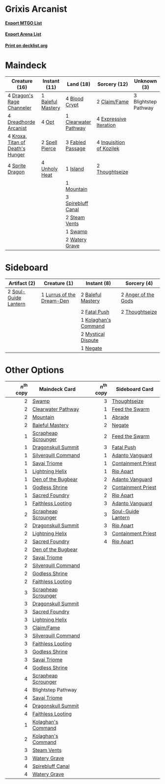 # Grixis Arcanist

#### [Export MTGO List](../collection/Grixis%20Arcanist/Grixis%20Arcanist.txt)
#### [Export Arena List](../collection/Grixis%20Arcanist/Grixis%20Arcanist_arena.txt)
#### [Print on decklist.org](http://decklist.org/?deckmain=1%09Baleful%20Mastery%0A3%09Blightstep%20Pathway%0A4%09Blood%20Crypt%0A2%09Claim/Fame%0A1%09Clearwater%20Pathway%0A4%09Dragon's%20Rage%20Channeler%0A4%09Dreadhorde%20Arcanist%0A4%09Expressive%20Iteration%0A3%09Fabled%20Passage%0A4%09Inquisition%20of%20Kozilek%0A1%09Island%0A4%09Kroxa,%20Titan%20of%20Death's%20Hunger%0A1%09Mountain%0A4%09Opt%0A2%09Spell%20Pierce%0A3%09Spirebluff%20Canal%0A4%09Sprite%20Dragon%0A2%09Steam%20Vents%0A1%09Swamp%0A2%09Thoughtseize%0A4%09Unholy%20Heat%0A2%09Watery%20Grave&deckside=2%09Anger%20of%20the%20Gods%0A2%09Baleful%20Mastery%0A2%09Fatal%20Push%0A1%09Kolaghan's%20Command%0A1%09Lurrus%20of%20the%20Dream-Den%0A2%09Mystical%20Dispute%0A1%09Negate%0A2%09Soul-Guide%20Lantern%0A2%09Thoughtseize)
# Maindeck

|                                               Creature (16)                                               |                                        Instant (11)                                        |                                           Land (18)                                           |                                           Sorcery (12)                                            |    Unknown (3)     |
|-----------------------------------------------------------------------------------------------------------|--------------------------------------------------------------------------------------------|-----------------------------------------------------------------------------------------------|---------------------------------------------------------------------------------------------------|--------------------|
|4 [Dragon's Rage Channeler](http://gatherer.wizards.com/Pages/Card/Details.aspx?multiverseid=522197)       |1 [Baleful Mastery](http://gatherer.wizards.com/Pages/Card/Details.aspx?multiverseid=513541)|4 [Blood Crypt](http://gatherer.wizards.com/Pages/Card/Details.aspx?multiverseid=97102)        |2 [Claim/Fame](http://gatherer.wizards.com/Pages/Card/Details.aspx?multiverseid=430839)            |3 Blightstep Pathway|
|4 [Dreadhorde Arcanist](http://gatherer.wizards.com/Pages/Card/Details.aspx?multiverseid=461052)           |4 [Opt](http://gatherer.wizards.com/Pages/Card/Details.aspx?multiverseid=442948)            |1 [Clearwater Pathway](http://gatherer.wizards.com/Pages/Card/Details.aspx?multiverseid=491913)|4 [Expressive Iteration](http://gatherer.wizards.com/Pages/Card/Details.aspx?multiverseid=513678)  |                    |
|4 [Kroxa, Titan of Death's Hunger](http://gatherer.wizards.com/Pages/Card/Details.aspx?multiverseid=476472)|2 [Spell Pierce](http://gatherer.wizards.com/Pages/Card/Details.aspx?multiverseid=425876)   |3 [Fabled Passage](http://gatherer.wizards.com/Pages/Card/Details.aspx?multiverseid=473206)    |4 [Inquisition of Kozilek](http://gatherer.wizards.com/Pages/Card/Details.aspx?multiverseid=416897)|                    |
|4 [Sprite Dragon](http://gatherer.wizards.com/Pages/Card/Details.aspx?multiverseid=479731)                 |4 [Unholy Heat](http://gatherer.wizards.com/Pages/Card/Details.aspx?multiverseid=522221)    |1 [Island](http://gatherer.wizards.com/Pages/Card/Details.aspx?multiverseid=439857)            |2 [Thoughtseize](http://gatherer.wizards.com/Pages/Card/Details.aspx?multiverseid=438676)          |                    |
|                                                                                                           |                                                                                            |1 [Mountain](http://gatherer.wizards.com/Pages/Card/Details.aspx?multiverseid=439859)          |                                                                                                   |                    |
|                                                                                                           |                                                                                            |3 [Spirebluff Canal](http://gatherer.wizards.com/Pages/Card/Details.aspx?multiverseid=417822)  |                                                                                                   |                    |
|                                                                                                           |                                                                                            |2 [Steam Vents](http://gatherer.wizards.com/Pages/Card/Details.aspx?multiverseid=405109)       |                                                                                                   |                    |
|                                                                                                           |                                                                                            |1 [Swamp](http://gatherer.wizards.com/Pages/Card/Details.aspx?multiverseid=439858)             |                                                                                                   |                    |
|                                                                                                           |                                                                                            |2 [Watery Grave](http://gatherer.wizards.com/Pages/Card/Details.aspx?multiverseid=405114)      |                                                                                                   |                    |


# Sideboard

|                                         Artifact (2)                                          |                                            Creature (1)                                            |                                          Instant (8)                                          |                                         Sorcery (4)                                          |
|-----------------------------------------------------------------------------------------------|----------------------------------------------------------------------------------------------------|-----------------------------------------------------------------------------------------------|----------------------------------------------------------------------------------------------|
|2 [Soul-Guide Lantern](http://gatherer.wizards.com/Pages/Card/Details.aspx?multiverseid=476488)|1 [Lurrus of the Dream-Den](http://gatherer.wizards.com/Pages/Card/Details.aspx?multiverseid=479746)|2 [Baleful Mastery](http://gatherer.wizards.com/Pages/Card/Details.aspx?multiverseid=513541)   |2 [Anger of the Gods](http://gatherer.wizards.com/Pages/Card/Details.aspx?multiverseid=438682)|
|                                                                                               |                                                                                                    |2 [Fatal Push](http://gatherer.wizards.com/Pages/Card/Details.aspx?multiverseid=423724)        |2 [Thoughtseize](http://gatherer.wizards.com/Pages/Card/Details.aspx?multiverseid=438676)     |
|                                                                                               |                                                                                                    |1 [Kolaghan's Command](http://gatherer.wizards.com/Pages/Card/Details.aspx?multiverseid=394613)|                                                                                              |
|                                                                                               |                                                                                                    |2 [Mystical Dispute](http://gatherer.wizards.com/Pages/Card/Details.aspx?multiverseid=473020)  |                                                                                              |
|                                                                                               |                                                                                                    |1 [Negate](http://gatherer.wizards.com/Pages/Card/Details.aspx?multiverseid=423707)            |                                                                                              |


# Other Options

|*n*<sup>th</sup> copy|                                        Maindeck Card                                         |*n*<sup>th</sup> copy|                                       Sideboard Card                                        |
|--------------------:|----------------------------------------------------------------------------------------------|--------------------:|---------------------------------------------------------------------------------------------|
|                    2|[Swamp](http://gatherer.wizards.com/Pages/Card/Details.aspx?multiverseid=439858)              |                    3|[Thoughtseize](http://gatherer.wizards.com/Pages/Card/Details.aspx?multiverseid=438676)      |
|                    2|[Clearwater Pathway](http://gatherer.wizards.com/Pages/Card/Details.aspx?multiverseid=491913) |                    1|[Feed the Swarm](http://gatherer.wizards.com/Pages/Card/Details.aspx?multiverseid=491737)    |
|                    2|[Mountain](http://gatherer.wizards.com/Pages/Card/Details.aspx?multiverseid=439859)           |                    1|[Abrade](http://gatherer.wizards.com/Pages/Card/Details.aspx?multiverseid=430772)            |
|                    2|[Baleful Mastery](http://gatherer.wizards.com/Pages/Card/Details.aspx?multiverseid=513541)    |                    2|[Negate](http://gatherer.wizards.com/Pages/Card/Details.aspx?multiverseid=423707)            |
|                    1|[Scrapheap Scrounger](http://gatherer.wizards.com/Pages/Card/Details.aspx?multiverseid=417804)|                    2|[Feed the Swarm](http://gatherer.wizards.com/Pages/Card/Details.aspx?multiverseid=491737)    |
|                    1|[Dragonskull Summit](http://gatherer.wizards.com/Pages/Card/Details.aspx?multiverseid=420909) |                    3|[Fatal Push](http://gatherer.wizards.com/Pages/Card/Details.aspx?multiverseid=423724)        |
|                    1|[Silverquill Command](http://gatherer.wizards.com/Pages/Card/Details.aspx?multiverseid=513724)|                    1|[Adanto Vanguard](http://gatherer.wizards.com/Pages/Card/Details.aspx?multiverseid=435152)   |
|                    1|[Savai Triome](http://gatherer.wizards.com/Pages/Card/Details.aspx?multiverseid=479773)       |                    1|[Containment Priest](http://gatherer.wizards.com/Pages/Card/Details.aspx?multiverseid=389470)|
|                    1|[Lightning Helix](http://gatherer.wizards.com/Pages/Card/Details.aspx?multiverseid=249386)    |                    1|[Rip Apart](http://gatherer.wizards.com/Pages/Card/Details.aspx?multiverseid=513717)         |
|                    1|[Den of the Bugbear](http://gatherer.wizards.com/Pages/Card/Details.aspx?multiverseid=527541) |                    2|[Adanto Vanguard](http://gatherer.wizards.com/Pages/Card/Details.aspx?multiverseid=435152)   |
|                    1|[Godless Shrine](http://gatherer.wizards.com/Pages/Card/Details.aspx?multiverseid=405099)     |                    2|[Containment Priest](http://gatherer.wizards.com/Pages/Card/Details.aspx?multiverseid=389470)|
|                    1|[Sacred Foundry](http://gatherer.wizards.com/Pages/Card/Details.aspx?multiverseid=405106)     |                    2|[Rip Apart](http://gatherer.wizards.com/Pages/Card/Details.aspx?multiverseid=513717)         |
|                    1|[Faithless Looting](http://gatherer.wizards.com/Pages/Card/Details.aspx?multiverseid=389512)  |                    3|[Adanto Vanguard](http://gatherer.wizards.com/Pages/Card/Details.aspx?multiverseid=435152)   |
|                    2|[Scrapheap Scrounger](http://gatherer.wizards.com/Pages/Card/Details.aspx?multiverseid=417804)|                    3|[Soul-Guide Lantern](http://gatherer.wizards.com/Pages/Card/Details.aspx?multiverseid=476488)|
|                    2|[Dragonskull Summit](http://gatherer.wizards.com/Pages/Card/Details.aspx?multiverseid=420909) |                    3|[Rip Apart](http://gatherer.wizards.com/Pages/Card/Details.aspx?multiverseid=513717)         |
|                    2|[Lightning Helix](http://gatherer.wizards.com/Pages/Card/Details.aspx?multiverseid=249386)    |                    3|[Containment Priest](http://gatherer.wizards.com/Pages/Card/Details.aspx?multiverseid=389470)|
|                    2|[Sacred Foundry](http://gatherer.wizards.com/Pages/Card/Details.aspx?multiverseid=405106)     |                    4|[Rip Apart](http://gatherer.wizards.com/Pages/Card/Details.aspx?multiverseid=513717)         |
|                    2|[Den of the Bugbear](http://gatherer.wizards.com/Pages/Card/Details.aspx?multiverseid=527541) |                     |                                                                                             |
|                    2|[Savai Triome](http://gatherer.wizards.com/Pages/Card/Details.aspx?multiverseid=479773)       |                     |                                                                                             |
|                    2|[Silverquill Command](http://gatherer.wizards.com/Pages/Card/Details.aspx?multiverseid=513724)|                     |                                                                                             |
|                    2|[Godless Shrine](http://gatherer.wizards.com/Pages/Card/Details.aspx?multiverseid=405099)     |                     |                                                                                             |
|                    2|[Faithless Looting](http://gatherer.wizards.com/Pages/Card/Details.aspx?multiverseid=389512)  |                     |                                                                                             |
|                    3|[Scrapheap Scrounger](http://gatherer.wizards.com/Pages/Card/Details.aspx?multiverseid=417804)|                     |                                                                                             |
|                    3|[Dragonskull Summit](http://gatherer.wizards.com/Pages/Card/Details.aspx?multiverseid=420909) |                     |                                                                                             |
|                    3|[Sacred Foundry](http://gatherer.wizards.com/Pages/Card/Details.aspx?multiverseid=405106)     |                     |                                                                                             |
|                    3|[Lightning Helix](http://gatherer.wizards.com/Pages/Card/Details.aspx?multiverseid=249386)    |                     |                                                                                             |
|                    3|[Claim/Fame](http://gatherer.wizards.com/Pages/Card/Details.aspx?multiverseid=430839)         |                     |                                                                                             |
|                    3|[Silverquill Command](http://gatherer.wizards.com/Pages/Card/Details.aspx?multiverseid=513724)|                     |                                                                                             |
|                    3|[Faithless Looting](http://gatherer.wizards.com/Pages/Card/Details.aspx?multiverseid=389512)  |                     |                                                                                             |
|                    3|[Godless Shrine](http://gatherer.wizards.com/Pages/Card/Details.aspx?multiverseid=405099)     |                     |                                                                                             |
|                    3|[Savai Triome](http://gatherer.wizards.com/Pages/Card/Details.aspx?multiverseid=479773)       |                     |                                                                                             |
|                    4|[Godless Shrine](http://gatherer.wizards.com/Pages/Card/Details.aspx?multiverseid=405099)     |                     |                                                                                             |
|                    4|[Scrapheap Scrounger](http://gatherer.wizards.com/Pages/Card/Details.aspx?multiverseid=417804)|                     |                                                                                             |
|                    4|Blightstep Pathway                                                                            |                     |                                                                                             |
|                    4|[Savai Triome](http://gatherer.wizards.com/Pages/Card/Details.aspx?multiverseid=479773)       |                     |                                                                                             |
|                    4|[Dragonskull Summit](http://gatherer.wizards.com/Pages/Card/Details.aspx?multiverseid=420909) |                     |                                                                                             |
|                    4|[Faithless Looting](http://gatherer.wizards.com/Pages/Card/Details.aspx?multiverseid=389512)  |                     |                                                                                             |
|                    1|[Kolaghan's Command](http://gatherer.wizards.com/Pages/Card/Details.aspx?multiverseid=394613) |                     |                                                                                             |
|                    2|[Kolaghan's Command](http://gatherer.wizards.com/Pages/Card/Details.aspx?multiverseid=394613) |                     |                                                                                             |
|                    3|[Steam Vents](http://gatherer.wizards.com/Pages/Card/Details.aspx?multiverseid=405109)        |                     |                                                                                             |
|                    3|[Watery Grave](http://gatherer.wizards.com/Pages/Card/Details.aspx?multiverseid=405114)       |                     |                                                                                             |
|                    4|[Spirebluff Canal](http://gatherer.wizards.com/Pages/Card/Details.aspx?multiverseid=417822)   |                     |                                                                                             |
|                    4|[Watery Grave](http://gatherer.wizards.com/Pages/Card/Details.aspx?multiverseid=405114)       |                     |                                                                                             |

